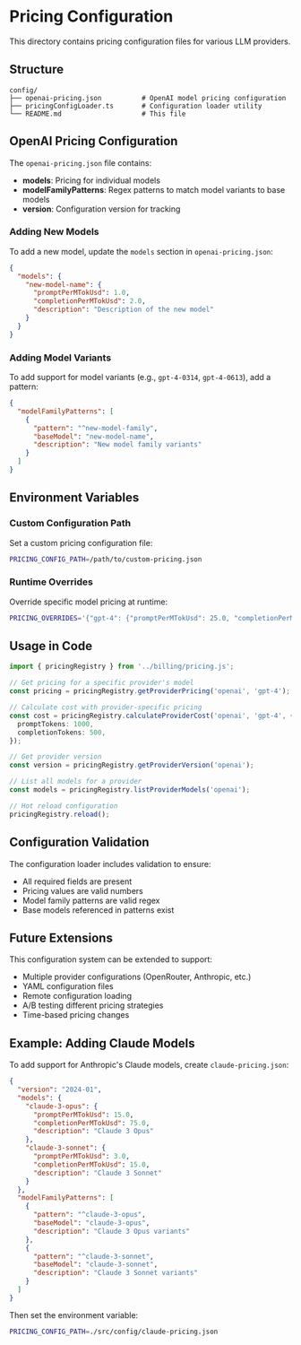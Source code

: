 # Pricing Configuration

This directory contains pricing configuration files for various LLM providers.

## Structure

```
config/
├── openai-pricing.json          # OpenAI model pricing configuration
├── pricingConfigLoader.ts       # Configuration loader utility
└── README.md                    # This file
```

## OpenAI Pricing Configuration

The `openai-pricing.json` file contains:

- **models**: Pricing for individual models
- **modelFamilyPatterns**: Regex patterns to match model variants to base models
- **version**: Configuration version for tracking

### Adding New Models

To add a new model, update the `models` section in `openai-pricing.json`:

```json
{
  "models": {
    "new-model-name": {
      "promptPerMTokUsd": 1.0,
      "completionPerMTokUsd": 2.0,
      "description": "Description of the new model"
    }
  }
}
```

### Adding Model Variants

To add support for model variants (e.g., `gpt-4-0314`, `gpt-4-0613`), add a
pattern:

```json
{
  "modelFamilyPatterns": [
    {
      "pattern": "^new-model-family",
      "baseModel": "new-model-name",
      "description": "New model family variants"
    }
  ]
}
```

## Environment Variables

### Custom Configuration Path

Set a custom pricing configuration file:

```bash
PRICING_CONFIG_PATH=/path/to/custom-pricing.json
```

### Runtime Overrides

Override specific model pricing at runtime:

```bash
PRICING_OVERRIDES='{"gpt-4": {"promptPerMTokUsd": 25.0, "completionPerMTokUsd": 50.0}}'
```

## Usage in Code

```typescript
import { pricingRegistry } from '../billing/pricing.js';

// Get pricing for a specific provider's model
const pricing = pricingRegistry.getProviderPricing('openai', 'gpt-4');

// Calculate cost with provider-specific pricing
const cost = pricingRegistry.calculateProviderCost('openai', 'gpt-4', {
  promptTokens: 1000,
  completionTokens: 500,
});

// Get provider version
const version = pricingRegistry.getProviderVersion('openai');

// List all models for a provider
const models = pricingRegistry.listProviderModels('openai');

// Hot reload configuration
pricingRegistry.reload();
```

## Configuration Validation

The configuration loader includes validation to ensure:

- All required fields are present
- Pricing values are valid numbers
- Model family patterns are valid regex
- Base models referenced in patterns exist

## Future Extensions

This configuration system can be extended to support:

- Multiple provider configurations (OpenRouter, Anthropic, etc.)
- YAML configuration files
- Remote configuration loading
- A/B testing different pricing strategies
- Time-based pricing changes

## Example: Adding Claude Models

To add support for Anthropic's Claude models, create `claude-pricing.json`:

```json
{
  "version": "2024-01",
  "models": {
    "claude-3-opus": {
      "promptPerMTokUsd": 15.0,
      "completionPerMTokUsd": 75.0,
      "description": "Claude 3 Opus"
    },
    "claude-3-sonnet": {
      "promptPerMTokUsd": 3.0,
      "completionPerMTokUsd": 15.0,
      "description": "Claude 3 Sonnet"
    }
  },
  "modelFamilyPatterns": [
    {
      "pattern": "^claude-3-opus",
      "baseModel": "claude-3-opus",
      "description": "Claude 3 Opus variants"
    },
    {
      "pattern": "^claude-3-sonnet",
      "baseModel": "claude-3-sonnet",
      "description": "Claude 3 Sonnet variants"
    }
  ]
}
```

Then set the environment variable:

```bash
PRICING_CONFIG_PATH=./src/config/claude-pricing.json
```
